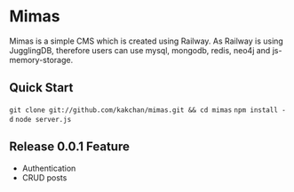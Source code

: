 Mimas
=====
Mimas is a simple CMS which is created using Railway. As Railway is using JugglingDB, therefore users can use mysql, mongodb, redis, neo4j and js-memory-storage.

Quick Start
-----------
  `git clone git://github.com/kakchan/mimas.git && cd mimas`
  `npm install -d`
  `node server.js`

Release 0.0.1 Feature
---------------------
   - Authentication
   - CRUD posts
